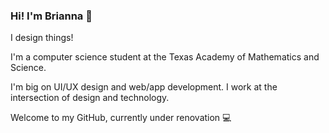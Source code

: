 ### Hi! I'm Brianna 👋

I design things!

I'm a computer science student at the Texas Academy of Mathematics and Science.

I'm big on UI/UX design and web/app development. I work at the intersection of design and technology.

Welcome to my GitHub, currently under renovation 💻
<!--
**briannachan3/briannachan3** is a ✨ _special_ ✨ repository because its `README.md` (this file) appears on your GitHub profile.

Here are some ideas to get you started:

- 🔭 I’m currently working on ...
- 🌱 I’m currently learning ...
- 👯 I’m looking to collaborate on ...
- 🤔 I’m looking for help with ...
- 💬 Ask me about ...
- 📫 How to reach me: ...
- 😄 Pronouns: ...
- ⚡ Fun fact: ...
-->
